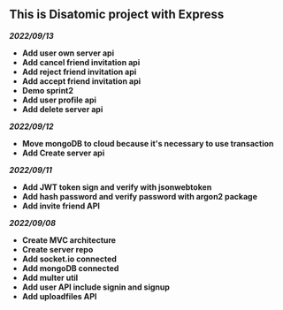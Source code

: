 ## **This is Disatomic project with Express**

**_2022/09/13_**

- **Add user own server api**
- **Add cancel friend invitation api**
- **Add reject friend invitation api**
- **Add accept friend invitation api**
- **Demo sprint2**
- **Add user profile api**
- **Add delete server api**

**_2022/09/12_**

- **Move mongoDB to cloud because it's necessary to use transaction**
- **Add Create server api**

**_2022/09/11_**

- **Add JWT token sign and verify with jsonwebtoken**
- **Add hash password and verify password with argon2 package**
- **Add invite friend API**

**_2022/09/08_**

- **Create MVC architecture**
- **Create server repo**
- **Add socket.io connected**
- **Add mongoDB connected**
- **Add multer util**
- **Add user API include signin and signup**
- **Add uploadfiles API**
